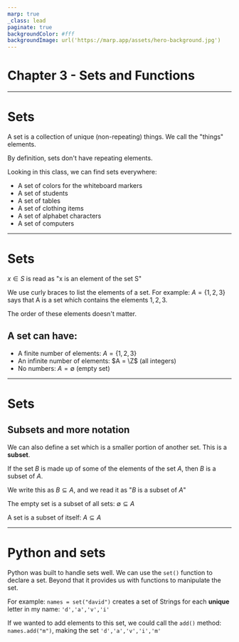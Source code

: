 ```yaml
---
marp: true
_class: lead
paginate: true
backgroundColor: #fff
backgroundImage: url('https://marp.app/assets/hero-background.jpg')
---
```


# Chapter 3 - Sets and Functions

---

# Sets

A set is a collection of unique (non-repeating) things. We call the "things" elements. 

By definition, sets don't have repeating elements.

Looking in this class, we can find sets everywhere:
- A set of colors for the whiteboard markers
- A set of students
- A set of tables
- A set of clothing items
- A set of alphabet characters
- A set of computers

---

# Sets

$x \in S$ is read as "x is an element of the set S"

We use curly braces to list the elements of a set. For example: $A = \{1,2,3\}$ says that A is a set which contains the elements $1, 2, 3$.

The order of these elements doesn't matter.

## A set can have:
- A finite number of elements: $A = \{1,2,3\}$
- An infinite number of elements: $A = \Z$ (all integers)
- No numbers: $A = \emptyset$ (empty set)

---

# Sets

## Subsets and more notation

We can also define a set which is a smaller portion of another set. This is a **subset**.

If the set $B$ is made up of some of the elements of the set $A$, then $B$ is a subset of $A$.

We write this as $B \subseteq A$, and we read it as "$B$ is a subset of $A$"

The empty set is a subset of all sets: $\emptyset \subseteq A$

A set is a subset of itself: $A \subseteq A$

---

# Python and sets

Python was built to handle sets well. We can use the `set()` function to declare a set. Beyond that it provides us with functions to manipulate the set.

For example: `names = set("david")` creates a set of Strings for each **unique** letter in my name: `'d','a','v','i'`

If we wanted to add elements to this set, we could call the `add()` method: `names.add("m")`, making the set `'d','a','v','i','m'`